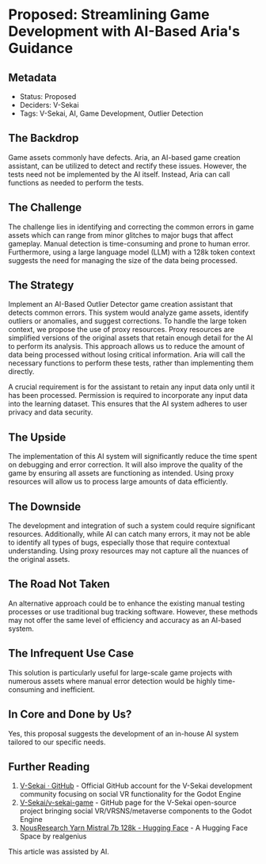 # Proposed: Streamlining Game Development with AI-Based Aria's Guidance

## Metadata

- Status: Proposed
- Deciders: V-Sekai
- Tags: V-Sekai, AI, Game Development, Outlier Detection

## The Backdrop

Game assets commonly have defects. Aria, an AI-based game creation assistant, can be utilized to detect and rectify these issues. However, the tests need not be implemented by the AI itself. Instead, Aria can call functions as needed to perform the tests.

## The Challenge

The challenge lies in identifying and correcting the common errors in game assets which can range from minor glitches to major bugs that affect gameplay. Manual detection is time-consuming and prone to human error. Furthermore, using a large language model (LLM) with a 128k token context suggests the need for managing the size of the data being processed.

## The Strategy

Implement an AI-Based Outlier Detector game creation assistant that detects common errors. This system would analyze game assets, identify outliers or anomalies, and suggest corrections. To handle the large token context, we propose the use of proxy resources. Proxy resources are simplified versions of the original assets that retain enough detail for the AI to perform its analysis. This approach allows us to reduce the amount of data being processed without losing critical information. Aria will call the necessary functions to perform these tests, rather than implementing them directly.

A crucial requirement is for the assistant to retain any input data only until it has been processed. Permission is required to incorporate any input data into the learning dataset. This ensures that the AI system adheres to user privacy and data security.

## The Upside

The implementation of this AI system will significantly reduce the time spent on debugging and error correction. It will also improve the quality of the game by ensuring all assets are functioning as intended. Using proxy resources will allow us to process large amounts of data efficiently.

## The Downside

The development and integration of such a system could require significant resources. Additionally, while AI can catch many errors, it may not be able to identify all types of bugs, especially those that require contextual understanding. Using proxy resources may not capture all the nuances of the original assets.

## The Road Not Taken

An alternative approach could be to enhance the existing manual testing processes or use traditional bug tracking software. However, these methods may not offer the same level of efficiency and accuracy as an AI-based system.

## The Infrequent Use Case

This solution is particularly useful for large-scale game projects with numerous assets where manual error detection would be highly time-consuming and inefficient.

## In Core and Done by Us?

Yes, this proposal suggests the development of an in-house AI system tailored to our specific needs.

## Further Reading

1. [V-Sekai · GitHub](https://github.com/v-sekai) - Official GitHub account for the V-Sekai development community focusing on social VR functionality for the Godot Engine
2. [V-Sekai/v-sekai-game](https://github.com/v-sekai/v-sekai-game) - GitHub page for the V-Sekai open-source project bringing social VR/VRSNS/metaverse components to the Godot Engine
3. [NousResearch Yarn Mistral 7b 128k - Hugging Face](https://huggingface.co/spaces/realgenius/NousResearch-Yarn-Mistral-7b-128k) - A Hugging Face Space by realgenius

This article was assisted by AI.
